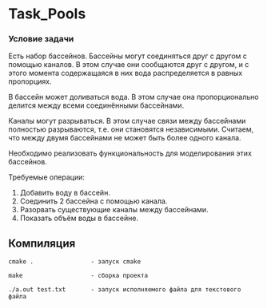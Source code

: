 # Task_Pools #
### Условие задачи ###

Есть набор бассейнов. Бассейны могут соединяться друг с другом с помощью
каналов. В этом случае они сообщаются друг с другом, и с этого момента
содержащаяся в них вода распределяется в равных пропорциях.

В бассейн может доливаться вода. В этом случае она пропорционально делится между всеми соединёнными бассейнами.

Каналы могут разрываться. В этом случае связи между бассейнами полностью разрываются, т.е. они становятся независимыми. Считаем, что между двумя бассейнами не может быть более одного канала.

Необходимо реализовать функциональность для моделирования этих бассейнов.

Требуемые операции:
1. Добавить воду в бассейн.
2. Соединить 2 бассейна с помощью канала.
3. Разорвать существующие каналы между бассейнами.
4. Показать объём воды в бассейне. 

## Компиляция ##
```
cmake .                - запуск cmake

make                   - сборка проекта

./a.out test.txt       - запуск исполняемого файла для текстового файла
```
